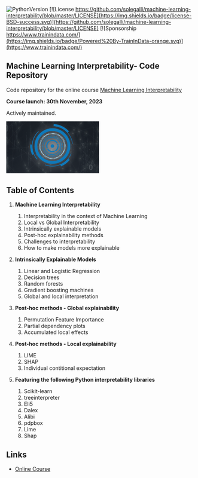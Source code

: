 ﻿![PythonVersion](https://img.shields.io/badge/python-3.7%20|3.8%20|%203.9%20|%203.10-success)
[![License https://github.com/solegalli/machine-learning-interpretability/blob/master/LICENSE](https://img.shields.io/badge/license-BSD-success.svg)](https://github.com/solegalli/machine-learning-interpretability/blob/master/LICENSE)
[![Sponsorship https://www.trainindata.com/](https://img.shields.io/badge/Powered%20By-TrainInData-orange.svg)](https://www.trainindata.com/)

## Machine Learning Interpretability- Code Repository

Code repository for the online course [Machine Learning Interpretability](https://www.trainindata.com/p/machine-learning-interpretability)

**Course launch: 30th November, 2023**

Actively maintained.

[<img src="./mli_logo.png" width="248">](https://www.trainindata.com/p/machine-learning-interpretability)

## Table of Contents

1. **Machine Learning Interpretability**
	1. Interpretability in the context of Machine Learning
	2. Local vs Global Interpretability
	3. Intrinsically explainable models
	4. Post-hoc explainability methods
	5. Challenges to interpretability
	6. How to make models more explainable

2. **Intrinsically Explainable Models**
	1. Linear and Logistic Regression 
	2. Decision trees
	3. Random forests
	4. Gradient boosting machines
	5. Global and local interpretation

3. **Post-hoc methods - Global explainability**
	1. Permutation Feature Importance
	2. Partial dependency plots
	3. Accumulated local effects

4. **Post-hoc methods - Local explainability**
	1. LIME
	2. SHAP
	3. Individual contitional expectation

5. **Featuring the following Python interpretability libraries**
   	1. Scikit-learn
   	2. treeinterpreter
   	3. Eli5
   	4. Dalex
   	5. Alibi
   	6. pdpbox
   	7. Lime
   	8. Shap

## Links

- [Online Course](https://www.trainindata.com/p/machine-learning-interpretability)
